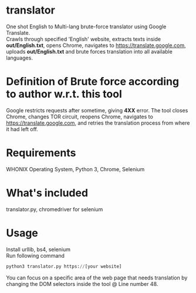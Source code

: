 # translator
One shot English to Multi-lang brute-force translator using Google Translate.  
Crawls through specified 'English' website, extracts texts inside **out/English.txt**, opens Chrome, navigates to https://translate.google.com, uploads **out/English.txt** and brute forces translation into all available languages.
# Definition of Brute force according to author w.r.t. this tool
Google restricts requests after sometime, giving **4XX** error.  The tool closes Chrome, changes TOR circuit, reopens Chrome, navigates to https://translate.google.com, and retries the translation process from where it had left off.
# Requirements
WHONIX Operating System, Python 3, Chrome, Selenium
# What's included
translator.py, chromedriver for selenium
# Usage
Install urllib, bs4, selenium  
Run following command
```python
python3 translator.py https://[your website]
```
You can focus on a specific area of the web page that needs translation by changing the DOM selectors inside the tool @ Line number 48.
